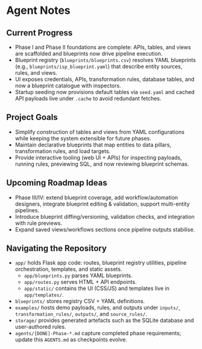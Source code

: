 # Agent Notes

## Current Progress
- Phase I and Phase II foundations are complete: APIs, tables, and views are scaffolded and blueprints now drive pipeline execution.
- Blueprint registry (`blueprints/blueprints.csv`) resolves YAML blueprints (e.g., `blueprints/isp_blueprint.yaml`) that describe entity sources, rules, and views.
- UI exposes credentials, APIs, transformation rules, database tables, and now a blueprint catalogue with inspectors.
- Startup seeding now provisions default tables via `seed.yaml` and cached API payloads live under `.cache` to avoid redundant fetches.

## Project Goals
- Simplify construction of tables and views from YAML configurations while keeping the system extensible for future phases.
- Maintain declarative blueprints that map entities to data pillars, transformation rules, and load targets.
- Provide interactive tooling (web UI + APIs) for inspecting payloads, running rules, previewing SQL, and now reviewing blueprint schemas.

## Upcoming Roadmap Ideas
- Phase III/IV: extend blueprint coverage, add workflow/automation designers, integrate blueprint editing & validation, support multi-entity pipelines.
- Introduce blueprint diffing/versioning, validation checks, and integration with rule previews.
- Expand saved views/workflows sections once pipeline outputs stabilise.

## Navigating the Repository
- `app/` holds Flask app code: routes, blueprint registry utilities, pipeline orchestration, templates, and static assets.
  - `app/blueprints.py` parses YAML blueprints.
  - `app/routes.py` serves HTML + API endpoints.
  - `app/static/` contains the UI (CSS/JS) and templates live in `app/templates/`.
- `blueprints/` stores registry CSV + YAML definitions.
- `examples/` hosts demo payloads, rules, and outputs under `inputs/`, `transformation_rules/`, `outputs/`, and `source_rules/`.
- `storage/` provides generated artefacts such as the SQLite database and user-authored rules.
- `agents/[DONE]-Phase-*.md` capture completed phase requirements; update this `AGENTS.md` as checkpoints evolve.

